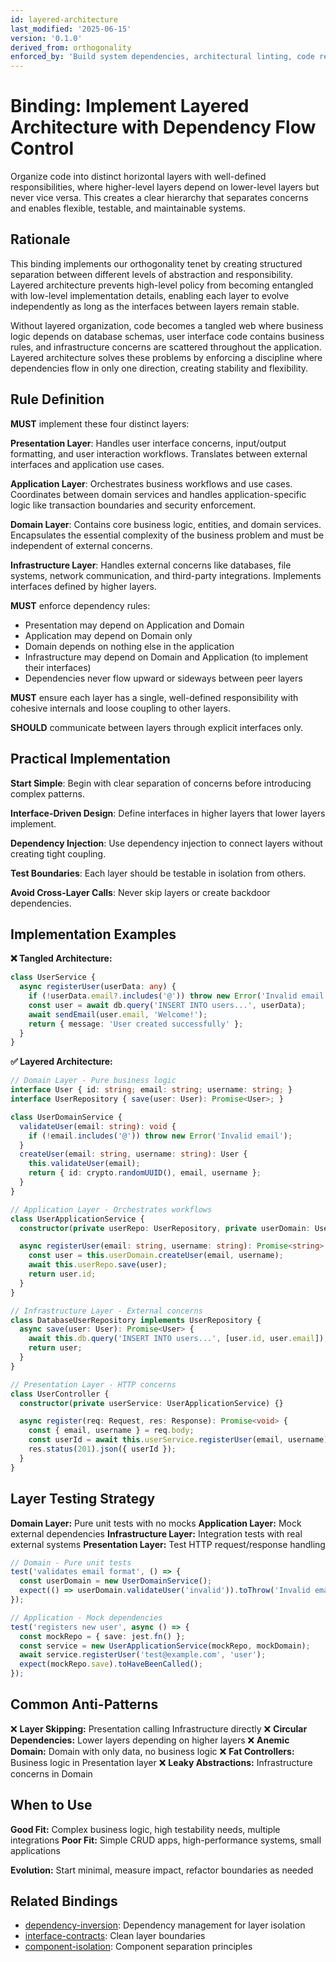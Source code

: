 ```yaml
---
id: layered-architecture
last_modified: '2025-06-15'
version: '0.1.0'
derived_from: orthogonality
enforced_by: 'Build system dependencies, architectural linting, code review'
---
```


# Binding: Implement Layered Architecture with Dependency Flow Control

Organize code into distinct horizontal layers with well-defined responsibilities, where higher-level layers depend on lower-level layers but never vice versa. This creates a clear hierarchy that separates concerns and enables flexible, testable, and maintainable systems.

## Rationale

This binding implements our orthogonality tenet by creating structured separation between different levels of abstraction and responsibility. Layered architecture prevents high-level policy from becoming entangled with low-level implementation details, enabling each layer to evolve independently as long as the interfaces between layers remain stable.

Without layered organization, code becomes a tangled web where business logic depends on database schemas, user interface code contains business rules, and infrastructure concerns are scattered throughout the application. Layered architecture solves these problems by enforcing a discipline where dependencies flow in only one direction, creating stability and flexibility.

## Rule Definition

**MUST** implement these four distinct layers:

**Presentation Layer**: Handles user interface concerns, input/output formatting, and user interaction workflows. Translates between external interfaces and application use cases.

**Application Layer**: Orchestrates business workflows and use cases. Coordinates between domain services and handles application-specific logic like transaction boundaries and security enforcement.

**Domain Layer**: Contains core business logic, entities, and domain services. Encapsulates the essential complexity of the business problem and must be independent of external concerns.

**Infrastructure Layer**: Handles external concerns like databases, file systems, network communication, and third-party integrations. Implements interfaces defined by higher layers.

**MUST** enforce dependency rules:
- Presentation may depend on Application and Domain
- Application may depend on Domain only
- Domain depends on nothing else in the application
- Infrastructure may depend on Domain and Application (to implement their interfaces)
- Dependencies never flow upward or sideways between peer layers

**MUST** ensure each layer has a single, well-defined responsibility with cohesive internals and loose coupling to other layers.

**SHOULD** communicate between layers through explicit interfaces only.

## Practical Implementation

**Start Simple**: Begin with clear separation of concerns before introducing complex patterns.

**Interface-Driven Design**: Define interfaces in higher layers that lower layers implement.

**Dependency Injection**: Use dependency injection to connect layers without creating tight coupling.

**Test Boundaries**: Each layer should be testable in isolation from others.

**Avoid Cross-Layer Calls**: Never skip layers or create backdoor dependencies.

## Implementation Examples

**❌ Tangled Architecture:**
```typescript
class UserService {
  async registerUser(userData: any) {
    if (!userData.email?.includes('@')) throw new Error('Invalid email');
    const user = await db.query('INSERT INTO users...', userData);
    await sendEmail(user.email, 'Welcome!');
    return { message: 'User created successfully' };
  }
}
```

**✅ Layered Architecture:**
```typescript
// Domain Layer - Pure business logic
interface User { id: string; email: string; username: string; }
interface UserRepository { save(user: User): Promise<User>; }

class UserDomainService {
  validateUser(email: string): void {
    if (!email.includes('@')) throw new Error('Invalid email');
  }
  createUser(email: string, username: string): User {
    this.validateUser(email);
    return { id: crypto.randomUUID(), email, username };
  }
}

// Application Layer - Orchestrates workflows
class UserApplicationService {
  constructor(private userRepo: UserRepository, private userDomain: UserDomainService) {}

  async registerUser(email: string, username: string): Promise<string> {
    const user = this.userDomain.createUser(email, username);
    await this.userRepo.save(user);
    return user.id;
  }
}

// Infrastructure Layer - External concerns
class DatabaseUserRepository implements UserRepository {
  async save(user: User): Promise<User> {
    await this.db.query('INSERT INTO users...', [user.id, user.email]);
    return user;
  }
}

// Presentation Layer - HTTP concerns
class UserController {
  constructor(private userService: UserApplicationService) {}

  async register(req: Request, res: Response): Promise<void> {
    const { email, username } = req.body;
    const userId = await this.userService.registerUser(email, username);
    res.status(201).json({ userId });
  }
}
```

## Layer Testing Strategy

**Domain Layer:** Pure unit tests with no mocks
**Application Layer:** Mock external dependencies
**Infrastructure Layer:** Integration tests with real external systems
**Presentation Layer:** Test HTTP request/response handling

```typescript
// Domain - Pure unit tests
test('validates email format', () => {
  const userDomain = new UserDomainService();
  expect(() => userDomain.validateUser('invalid')).toThrow('Invalid email');
});

// Application - Mock dependencies
test('registers new user', async () => {
  const mockRepo = { save: jest.fn() };
  const service = new UserApplicationService(mockRepo, mockDomain);
  await service.registerUser('test@example.com', 'user');
  expect(mockRepo.save).toHaveBeenCalled();
});
```

## Common Anti-Patterns

❌ **Layer Skipping:** Presentation calling Infrastructure directly
❌ **Circular Dependencies:** Lower layers depending on higher layers
❌ **Anemic Domain:** Domain with only data, no business logic
❌ **Fat Controllers:** Business logic in Presentation layer
❌ **Leaky Abstractions:** Infrastructure concerns in Domain

## When to Use

**Good Fit:** Complex business logic, high testability needs, multiple integrations
**Poor Fit:** Simple CRUD apps, high-performance systems, small applications

**Evolution:** Start minimal, measure impact, refactor boundaries as needed

## Related Bindings

- [dependency-inversion](../../docs/bindings/core/dependency-inversion.md): Dependency management for layer isolation
- [interface-contracts](../../docs/bindings/core/interface-contracts.md): Clean layer boundaries
- [component-isolation](../../docs/bindings/core/component-isolation.md): Component separation principles
